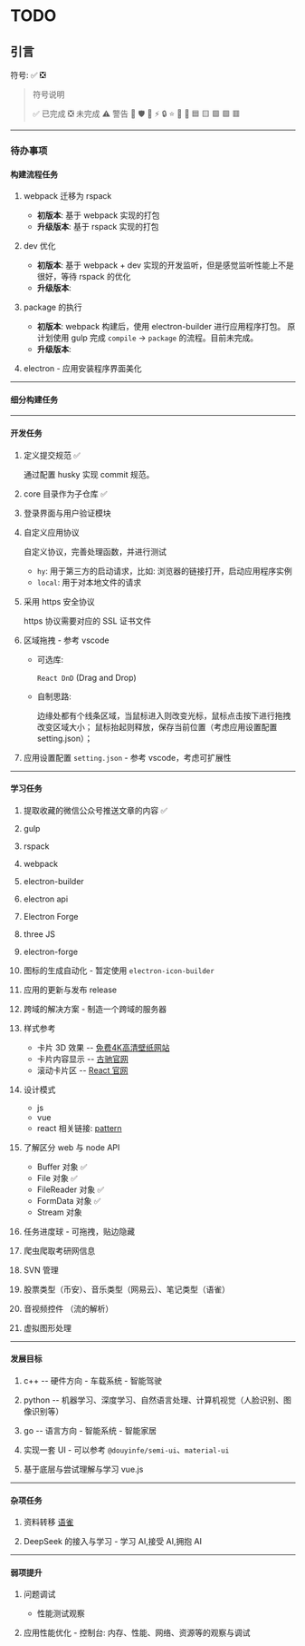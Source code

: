 # TODO

## 引言

符号: ✅ ❎

> 符号说明
>
> ✅ 已完成
> ❎ 未完成
> ⚠️ 警告
> 🏹
> 🛡
> 🍔
> ⚡
> 🔒
> ⭐️
> 📝
> 🔧
> 🟦
> 🟨
> 🟩
> 🟪
> 🟥

---

### 待办事项

#### 构建流程任务

<!-- ***** ***** ***** ***** 基础构建流程: compile | package | dev ***** ***** ***** ***** -->

1. webpack 迁移为 rspack

   - **初版本**: 基于 webpack 实现的打包
   - **升级版本**: 基于 rspack 实现的打包

2. dev 优化

   - **初版本**: 基于 webpack + dev 实现的开发监听，但是感觉监听性能上不是很好，等待 rspack 的优化
   - **升级版本**:

3. package 的执行

   - **初版本**: webpack 构建后，使用 electron-builder 进行应用程序打包。
     原计划使用 gulp 完成 `compile` -> `package` 的流程。目前未完成。
   - **升级版本**:

4. electron - 应用安装程序界面美化

---

#### 细分构建任务

<!--- ***** ***** ***** ***** 细分构建任务:  webpack | rspack  ***** ***** ***** ***** -->

---

#### 开发任务

<!-- ***** ***** ***** ***** 开发任务  ***** ***** ***** ***** -->

1. 定义提交规范 ✅

   通过配置 husky 实现 commit 规范。

2. core 目录作为子仓库 ✅

3. 登录界面与用户验证模块

4. 自定义应用协议

   自定义协议，完善处理函数，并进行测试

   - `hy`: 用于第三方的启动请求，比如: 浏览器的链接打开，启动应用程序实例
   - `local`: 用于对本地文件的请求

5. 采用 https 安全协议

   https 协议需要对应的 SSL 证书文件

6. 区域拖拽 - 参考 vscode

   - 可选库:

     `React DnD` (Drag and Drop)

   - 自制思路:

     边缘处都有个线条区域，当鼠标进入则改变光标，鼠标点击按下进行拖拽改变区域大小；
     鼠标抬起则释放，保存当前位置（考虑应用设置配置 setting.json）；

7. 应用设置配置 `setting.json` - 参考 vscode，考虑可扩展性

---

#### 学习任务

<!-- ***** ***** ***** ***** 学习任务  ***** ***** ***** ***** -->

1. 提取收藏的微信公众号推送文章的内容 ✅

2. gulp

3. rspack

4. webpack

5. electron-builder

6. electron api

7. Electron Forge

8. three JS

9. electron-forge

10. 图标的生成自动化 - 暂定使用 `electron-icon-builder`

11. 应用的更新与发布 release

12. 跨域的解决方案 - 制造一个跨域的服务器

13. 样式参考

       - 卡片 3D 效果 -- [免费4K高清壁纸网站](https://haowallpaper.com/)
       - 卡片内容显示 -- [古驰官网](https://www.gucci.cn/)
       - 滚动卡片区 -- [React 官网](https://zh-hans.react.dev/)

14. 设计模式

       - js
       - vue
       - react
       相关链接: [pattern](https://www.patterns.dev/)

15. 了解区分 web 与 node API

       - Buffer 对象  ✅
       - File 对象  ✅
       - FileReader 对象  ✅
       - FormData 对象  ✅
       - Stream 对象

16. 任务进度球 - 可拖拽，贴边隐藏

17. 爬虫爬取考研网信息

18. SVN 管理

19. 股票类型（币安）、音乐类型（网易云）、笔记类型（语雀）

20. 音视频控件 （流的解析）

21. 虚拟图形处理

---

#### 发展目标

1. c++ -- 硬件方向 - 车载系统 - 智能驾驶

2. python -- 机器学习、深度学习、自然语言处理、计算机视觉（人脸识别、图像识别等）

3. go -- 语言方向 - 智能系统 - 智能家居

4. 实现一套 UI - 可以参考 `@douyinfe/semi-ui`、`material-ui`

5. 基于底层与尝试理解与学习 vue.js

---

#### 杂项任务

<!-- ***** ***** ***** ***** 杂项任务  ***** ***** ***** ***** -->

1. 资料转移 [语雀](https://www.yuque.com/yanbin-rwuuc)

2. DeepSeek 的接入与学习 - 学习 AI,接受 AI,拥抱 AI

---

#### 弱项提升

<!-- ***** ***** ***** ***** 对个人短板进行提升  ***** ***** ***** ***** -->

1. 问题调试

   - 性能测试观察

2. 应用性能优化 - 控制台: 内存、性能、网络、资源等的观察与调试
